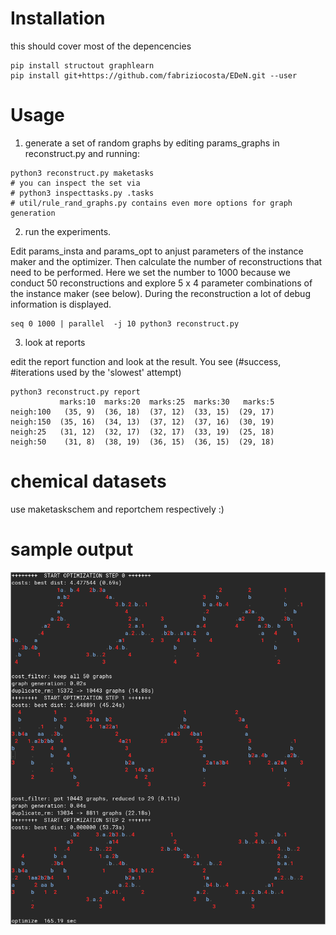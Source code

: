 # Installation

this should cover most of the depencencies 
``` 
pip install structout graphlearn 
pip install git+https://github.com/fabriziocosta/EDeN.git --user
```


# Usage 


1.  generate a set of random graphs by editing params_graphs in reconstruct.py and running:

```
python3 reconstruct.py maketasks
# you can inspect the set via
# python3 inspecttasks.py .tasks
# util/rule_rand_graphs.py contains even more options for graph generation
```

2. run the experiments.

Edit params_insta and params_opt to anjust parameters of the instance maker and the optimizer.
Then calculate the number of reconstructions that need to be performed. Here we set the number to 1000 because 
we conduct 50 reconstructions and explore 5 x 4 parameter combinations of the instance maker (see below).
During the reconstruction a lot of debug information is displayed.
```
seq 0 1000 | parallel  -j 10 python3 reconstruct.py
```

3. look at reports 

edit the report function and look at the result. You see (#success, #iterations used by the 'slowest' attempt)
```
python3 reconstruct.py report 
           marks:10  marks:20  marks:25  marks:30   marks:5
neigh:100   (35, 9)  (36, 18)  (37, 12)  (33, 15)  (29, 17)
neigh:150  (35, 16)  (34, 13)  (37, 12)  (37, 16)  (30, 19)
neigh:25   (31, 12)  (32, 17)  (32, 17)  (33, 19)  (25, 18)
neigh:50    (31, 8)  (38, 19)  (36, 15)  (36, 15)  (29, 18)
```



# chemical datasets

use maketaskschem and reportchem respectively :)  


# sample output

![examample output](reconstruct.png)

